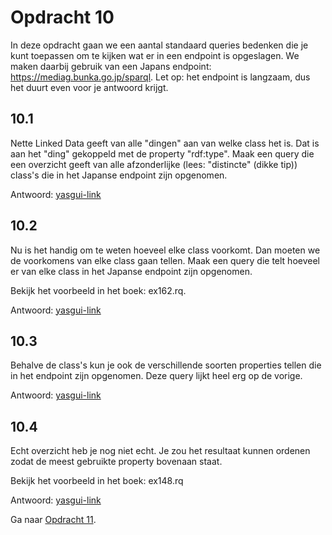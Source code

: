 # Opdracht 10
In deze opdracht gaan we een aantal standaard queries bedenken die je kunt toepassen om te kijken wat er in een endpoint is opgeslagen. We maken daarbij gebruik van een Japans endpoint: 
https://mediag.bunka.go.jp/sparql. Let op: het endpoint is langzaam, dus het duurt even voor je antwoord krijgt.

## 10.1 

Nette Linked Data geeft van alle "dingen" aan van welke class het is. Dat is aan het "ding" gekoppeld met de property "rdf:type". Maak een query die een overzicht geeft van alle afzonderlijke (lees: "distincte" (dikke tip)) class's die in het Japanse endpoint zijn opgenomen.

Antwoord: [yasgui-link](https://yasgui.triply.cc/?query=PREFIX%20rdf%3A%20%3Chttp%3A%2F%2Fwww.w3.org%2F1999%2F02%2F22-rdf-syntax-ns%23%3E%0APREFIX%20rdfs%3A%20%3Chttp%3A%2F%2Fwww.w3.org%2F2000%2F01%2Frdf-schema%23%3E%0ASELECT%20*%20WHERE%20%7B%0A%20%20%3Fsub%20%3Fpred%20%3Fobj%20.%0A%7D%20%0ALIMIT%2010&endpoint=http%3A%2F%2Fldf.fi%2Fmufi%2Fsparql#query=PREFIX%20rdf%3A%20%3Chttp%3A%2F%2Fwww.w3.org%2F1999%2F02%2F22-rdf-syntax-ns%23%3E%0ASELECT%20DISTINCT%20%3Fclass%20WHERE%20%7B%0A%20%20%3Fsub%20rdf%3Atype%20%3Fclass%20.%0A%7D%20&endpoint=https%3A%2F%2Fmediag.bunka.go.jp%2Fsparql&requestMethod=POST&tabTitle=Query&headers=%7B%7D&contentTypeConstruct=application%2Fn-triples%2C*%2F*%3Bq%3D0.9&contentTypeSelect=application%2Fsparql-results%2Bjson%2C*%2F*%3Bq%3D0.9&outputFormat=table)

## 10.2 
Nu is het handig om te weten hoeveel elke class voorkomt. Dan moeten we de voorkomens van elke class gaan tellen. Maak een query die telt hoeveel er van elke class in het Japanse endpoint zijn opgenomen.

Bekijk het voorbeeld in het boek: ex162.rq.

Antwoord: [yasgui-link](https://yasgui.triply.cc/?query=PREFIX%20rdf%3A%20%3Chttp%3A%2F%2Fwww.w3.org%2F1999%2F02%2F22-rdf-syntax-ns%23%3E%0APREFIX%20rdfs%3A%20%3Chttp%3A%2F%2Fwww.w3.org%2F2000%2F01%2Frdf-schema%23%3E%0ASELECT%20*%20WHERE%20%7B%0A%20%20%3Fsub%20%3Fpred%20%3Fobj%20.%0A%7D%20%0ALIMIT%2010&endpoint=http%3A%2F%2Fldf.fi%2Fmufi%2Fsparql#query=PREFIX%20rdf%3A%20%3Chttp%3A%2F%2Fwww.w3.org%2F1999%2F02%2F22-rdf-syntax-ns%23%3E%0ASELECT%20%3Fclass%20(COUNT(%3Fclass)%20AS%20%3FclassCount)%20WHERE%20%7B%0A%20%20%3Fsub%20rdf%3Atype%20%3Fclass%20.%0A%7D%20%0AGROUP%20BY%20%3Fclass&endpoint=https%3A%2F%2Fmediag.bunka.go.jp%2Fsparql&requestMethod=POST&tabTitle=Query%201&headers=%7B%7D&contentTypeConstruct=application%2Fn-triples%2C*%2F*%3Bq%3D0.9&contentTypeSelect=application%2Fsparql-results%2Bjson%2C*%2F*%3Bq%3D0.9&outputFormat=table)

## 10.3
Behalve de class's kun je ook de verschillende soorten properties tellen die in het endpoint zijn opgenomen. Deze query lijkt heel erg op de vorige.

Antwoord: [yasgui-link](https://yasgui.triply.cc/?query=PREFIX%20rdf%3A%20%3Chttp%3A%2F%2Fwww.w3.org%2F1999%2F02%2F22-rdf-syntax-ns%23%3E%0APREFIX%20rdfs%3A%20%3Chttp%3A%2F%2Fwww.w3.org%2F2000%2F01%2Frdf-schema%23%3E%0ASELECT%20*%20WHERE%20%7B%0A%20%20%3Fsub%20%3Fpred%20%3Fobj%20.%0A%7D%20%0ALIMIT%2010&endpoint=http%3A%2F%2Fldf.fi%2Fmufi%2Fsparql#query=SELECT%20%3Fpred%20(COUNT(%3Fpred)%20AS%20%3FpredCount)%20WHERE%20%7B%0A%20%20%3Fsub%20%3Fpred%20%3Fobj%20.%0A%7D%20%0AGROUP%20BY%20%3Fpred&endpoint=https%3A%2F%2Fmediag.bunka.go.jp%2Fsparql&requestMethod=POST&tabTitle=Query%201&headers=%7B%7D&contentTypeConstruct=application%2Fn-triples%2C*%2F*%3Bq%3D0.9&contentTypeSelect=application%2Fsparql-results%2Bjson%2C*%2F*%3Bq%3D0.9&outputFormat=table)

## 10.4
Echt overzicht heb je nog niet echt. Je zou het resultaat kunnen ordenen zodat de meest gebruikte property bovenaan staat.

Bekijk het voorbeeld in het boek: ex148.rq

Antwoord: [yasgui-link](https://yasgui.triply.cc/?query=PREFIX%20rdf%3A%20%3Chttp%3A%2F%2Fwww.w3.org%2F1999%2F02%2F22-rdf-syntax-ns%23%3E%0APREFIX%20rdfs%3A%20%3Chttp%3A%2F%2Fwww.w3.org%2F2000%2F01%2Frdf-schema%23%3E%0ASELECT%20*%20WHERE%20%7B%0A%20%20%3Fsub%20%3Fpred%20%3Fobj%20.%0A%7D%20%0ALIMIT%2010&endpoint=http%3A%2F%2Fldf.fi%2Fmufi%2Fsparql#query=SELECT%20%3Fpred%20(COUNT(%3Fpred)%20AS%20%3FpredCount)%20WHERE%20%7B%0A%20%20%3Fsub%20%3Fpred%20%3Fobj%20.%0A%7D%20%0AGROUP%20BY%20%3Fpred%0AORDER%20BY%20DESC(%3FpredCount)&endpoint=https%3A%2F%2Fmediag.bunka.go.jp%2Fsparql&requestMethod=POST&tabTitle=Query%201&headers=%7B%7D&contentTypeConstruct=application%2Fn-triples%2C*%2F*%3Bq%3D0.9&contentTypeSelect=application%2Fsparql-results%2Bjson%2C*%2F*%3Bq%3D0.9&outputFormat=table)

Ga naar [Opdracht 11](opdracht11.md).